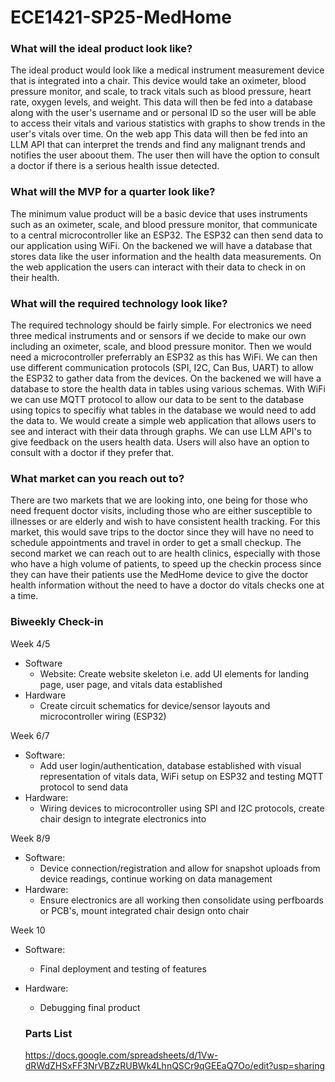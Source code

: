 # ECE1421-SP25-MedHome

### What will the ideal product look like? <br>
The ideal product would look like a medical instrument measurement device that is integrated into a chair. This device would take an oximeter, blood pressure monitor, and scale, to track vitals such as blood pressure, heart rate, oxygen levels, and weight. This data will then be fed into a database along with the user's username and or personal ID so the user will be able to access their vitals and various statistics with graphs to show trends in the user's vitals over time. On the web app This data will then be fed into an LLM API that can interpret the trends and find any malignant trends and notifies the user aboout them. The user then will have the option to consult a doctor if there is a serious health issue detected. 


### What will the MVP for a quarter look like? <br>
The minimum value product will be a basic device that uses instruments such as an oximeter, scale, and blood pressure monitor, that communicate to a central microcontroller like an ESP32. The ESP32 can then send data to our application using WiFi. On the backened we will have a database that stores data like the user information and the health data measurements. On the web application the users can interact with their data to check in on their health. 


### What will the required technology look like? <br>
The required technology should be fairly simple. For electronics we need three medical instruments and or sensors if we decide to make our own including an oximeter, scale, and blood pressure monitor. Then we would need a microcontroller preferrably an ESP32 as this has WiFi. We can then use different communication protocols (SPI, I2C, Can Bus, UART) to allow the ESP32 to gather data from the devices. On the backened we will have a database to store the health data in tables using various schemas. With WiFi we can use MQTT protocol to allow our data to be sent to the database using topics to specifiy what tables in the database we would need to add the data to. We would create a simple web application that allows users to see and interact with their data through graphs. We can use LLM API's to give feedback on the users health data. Users will also have an option to consult with a doctor if they prefer that.


### What market can you reach out to? <br>
There are two markets that we are looking into, one being for those who need frequent doctor visits, including those who are either susceptible to illnesses or are elderly and wish to have consistent health tracking. For this market, this would save trips to the doctor since they will have no need to schedule appointments and travel in order to get a small checkup. The second market we can reach out to are health clinics, especially with those who have a high volume of patients, to speed up the checkin process since they can have their patients use the MedHome device to give the doctor health information without the need to have a doctor do vitals checks one at a time.

### Biweekly Check-in
Week 4/5
- Software
  - Website: Create website skeleton i.e. add UI elements for landing page, user page, and vitals data established
- Hardware
  - Create circuit schematics for device/sensor layouts and microcontroller wiring (ESP32)
 
Week 6/7
- Software: 
  - Add user login/authentication, database established with visual representation of vitals data, WiFi setup on ESP32 and testing MQTT protocol to send data
- Hardware:
  - Wiring devices to microcontroller using SPI and I2C protocols, create chair design to integrate electronics into
    
Week 8/9
- Software: 
  - Device connection/registration and allow for snapshot uploads from device readings, continue working on data management
- Hardware: 
  - Ensure electronics are all working then consolidate using perfboards or PCB's, mount integrated chair design onto chair
  
Week 10
- Software: 
  - Final deployment and testing of features
- Hardware: 
  - Debugging final product
 
  ### Parts List
  <a href = "https://docs.google.com/spreadsheets/d/1Vw-dRWdZHSxFF3NrVBZzRUBWk4LhnQSCr9qGEEaQ7Oo/edit?usp=sharing" target = "_blank">
  https://docs.google.com/spreadsheets/d/1Vw-dRWdZHSxFF3NrVBZzRUBWk4LhnQSCr9qGEEaQ7Oo/edit?usp=sharing




